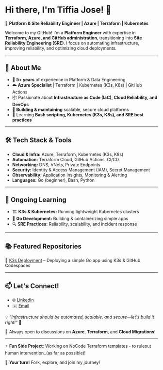 # Hi there, I'm Tiffia Jose! 👋
🚀 **Platform & Site Reliability Engineer | Azure | Terraform | Kubernetes**

Welcome to my GitHub! I'm a **Platform Engineer** with expertise in **Terraform, Azure, and GitHub administration**, transitioning into **Site Reliability Engineering (SRE)**. I focus on automating infrastructure, improving reliability, and optimizing cloud deployments.

---

## 🔹 About Me
- 💼 **5+ years** of experience in Platform & Data Engineering
- ☁️ **Azure Specialist** | Terraform | Kubernetes (K3s, K8s) | GitHub Actions
- 📦 Passionate about **Infrastructure as Code (IaC), Cloud Reliability, and DevOps**
- 🔧 **Building & maintaining** scalable, secure cloud platforms
- 🎯 Learning **Bash scripting, Kubernetes (K3s, K8s), and SRE best practices**

---
  
## 🛠️ Tech Stack & Tools
- **Cloud & Infra:** Azure, Terraform, Kubernetes (K3s, K8s)
- **Automation:** Terraform Cloud, GitHub Actions, CI/CD
- **Networking:** DNS, VNets, Private Endpoints
- **Security:** Identity & Access Management (IAM), Secret Management
- **Observability:** Application Insights, Monitoring & Alerting
- **Languages:** Go (beginner), Bash, Python

---

## 📌 Ongoing Learning
- 🏗️ **K3s & Kubernetes:** Running lightweight Kubernetes clusters
- 📝 **Go Development:** Building & containerizing simple apps
- 🔍 **SRE Practices:** Reliability, scalability, and incident response

---

## 📚 Featured Repositories
🔹 [K3s Deployment](https://github.com/tiffia/go-app) – Deploying a simple Go app using K3s & GitHub Codespaces  

---

## 📫 Let's Connect!
- 🌐 [LinkedIn](www.linkedin.com/in/tiffia-jose) 
- ✉️ [Email](tiffiaj@gmail.com)

💡 _“Infrastructure should be automated, scalable, and secure—let's build it right!”_ 🚀

🤝 Always open to discussions on **Azure**, **Terraform**, and **Cloud Migrations**!  

---

⭐ **Fun Side Project**: Working on NoCode Terraform templates - to ruleout human intervention..(as far as possible)!  

📢 **Your turn!** Fork, explore, and join my journey!
